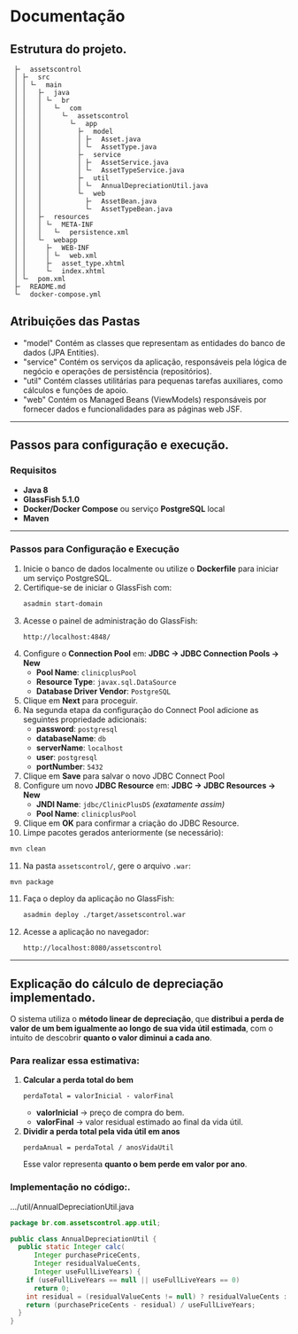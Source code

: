 # Documentação
## Estrutura do projeto.

```
 ├╴  assetscontrol
 │ ├╴  src
 │ │ └╴  main
 │ │   ├╴  java
 │ │   │ └╴  br
 │ │   │   └╴  com
 │ │   │     └╴  assetscontrol
 │ │   │       └╴  app
 │ │   │         ├╴  model
 │ │   │         │ ├╴  Asset.java
 │ │   │         │ └╴  AssetType.java
 │ │   │         ├╴  service
 │ │   │         │ ├╴  AssetService.java
 │ │   │         │ └╴  AssetTypeService.java
 │ │   │         ├╴  util
 │ │   │         │ └╴  AnnualDepreciationUtil.java
 │ │   │         └╴  web
 │ │   │           ├╴  AssetBean.java
 │ │   │           └╴  AssetTypeBean.java
 │ │   ├╴  resources
 │ │   │ └╴  META-INF
 │ │   │   └╴  persistence.xml
 │ │   └╴  webapp
 │ │     ├╴  WEB-INF
 │ │     │ └╴  web.xml
 │ │     ├╴  asset_type.xhtml
 │ │     └╴  index.xhtml
 │ └╴  pom.xml
 ├╴  README.md
 └╴  docker-compose.yml
```
## Atribuições das Pastas
* "model"
  Contém as classes que representam as entidades do banco de dados (JPA Entities).
* "service"
  Contém os serviços da aplicação, responsáveis pela lógica de negócio e operações de persistência (repositórios).
* "util"
  Contém classes utilitárias para pequenas tarefas auxiliares, como cálculos e funções de apoio.
* "web"
  Contém os Managed Beans (ViewModels) responsáveis por fornecer dados e funcionalidades para as páginas web JSF.
---
## Passos para configuração e execução.
### Requisitos
* **Java 8**
* **GlassFish 5.1.0**
* **Docker/Docker Compose** ou serviço **PostgreSQL** local
* **Maven**
---
### Passos para Configuração e Execução
1. Inicie o banco de dados localmente ou utilize o **Dockerfile** para iniciar um serviço PostgreSQL.
2. Certifique-se de iniciar o GlassFish com:
   ```bash
   asadmin start-domain
   ```
3. Acesse o painel de administração do GlassFish:
   ```
   http://localhost:4848/
   ```
4. Configure o **Connection Pool** em:
   **JDBC → JDBC Connection Pools → New**
   * **Pool Name**: `clinicplusPool`
   * **Resource Type**: `javax.sql.DataSource`
   * **Database Driver Vendor**: `PostgreSQL`
5. Clique em **Next** para proceguir.
6. Na segunda etapa da configuração do Connect Pool adicione as seguintes propriedade adicionais:
   * **password**: `postgresql`
   * **databaseName**: `db`
   * **serverName**: `localhost`
   * **user**: `postgresql`
   * **portNumber**: `5432`
7. Clique em **Save** para salvar o novo JDBC Connect Pool
8. Configure um novo **JDBC Resource** em:
   **JDBC → JDBC Resources → New**
   * **JNDI Name**: `jdbc/ClinicPlusDS` *(exatamente assim)*
   * **Pool Name**: `clinicplusPool`
9. Clique em **OK** para confirmar a criação do JDBC Resource.
10. Limpe pacotes gerados anteriormente (se necessário):
   ```bash
   mvn clean
   ```
11. Na pasta `assetscontrol/`, gere o arquivo `.war`:
   ```bash
   mvn package
   ```
11. Faça o deploy da aplicação no GlassFish:
    ```bash
    asadmin deploy ./target/assetscontrol.war
    ```
12. Acesse a aplicação no navegador:
    ```
    http://localhost:8080/assetscontrol
    ```
---
## Explicação do cálculo de depreciação implementado.
O sistema utiliza o **método linear de depreciação**, que **distribui a perda de valor de um bem igualmente ao longo de sua vida útil estimada**, com o intuito de descobrir **quanto o valor diminui a cada ano**.

### Para realizar essa estimativa:
1. **Calcular a perda total do bem**
   ```
   perdaTotal = valorInicial - valorFinal
   ```
   * **valorInicial** → preço de compra do bem.
   * **valorFinal** → valor residual estimado ao final da vida útil.
2. **Dividir a perda total pela vida útil em anos**
   ```
   perdaAnual = perdaTotal / anosVidaUtil
   ```
   Esse valor representa **quanto o bem perde em valor por ano**.<br/>
### Implementação no código:.
.../util/AnnualDepreciationUtil.java<br/>
```java
package br.com.assetscontrol.app.util;

public class AnnualDepreciationUtil {
  public static Integer calc(
      Integer purchasePriceCents,
      Integer residualValueCents,
      Integer useFullLiveYears) {
    if (useFullLiveYears == null || useFullLiveYears == 0)
      return 0;
    int residual = (residualValueCents != null) ? residualValueCents : 0;
    return (purchasePriceCents - residual) / useFullLiveYears;
  }
}
```
